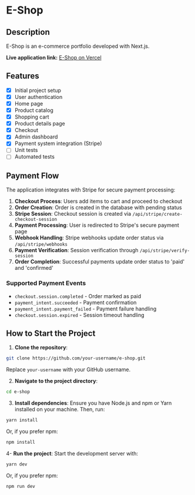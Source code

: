 # E-Shop

## Description

E-Shop is an e-commerce portfolio developed with Next.js.

**Live application link:** [E-Shop on Vercel](https://e-shop-plum.vercel.app)

## Features

- [x] Initial project setup
- [x] User authentication
- [x] Home page
- [x] Product catalog
- [x] Shopping cart
- [x] Product details page
- [x] Checkout
- [x] Admin dashboard
- [x] Payment system integration (Stripe)
- [ ] Unit tests
- [ ] Automated tests

## Payment Flow

The application integrates with Stripe for secure payment processing:

1. **Checkout Process**: Users add items to cart and proceed to checkout
2. **Order Creation**: Order is created in the database with pending status
3. **Stripe Session**: Checkout session is created via `/api/stripe/create-checkout-session`
4. **Payment Processing**: User is redirected to Stripe's secure payment page
5. **Webhook Handling**: Stripe webhooks update order status via `/api/stripe/webhooks`
6. **Payment Verification**: Session verification through `/api/stripe/verify-session`
7. **Order Completion**: Successful payments update order status to 'paid' and 'confirmed'

### Supported Payment Events

- `checkout.session.completed` - Order marked as paid
- `payment_intent.succeeded` - Payment confirmation
- `payment_intent.payment_failed` - Payment failure handling
- `checkout.session.expired` - Session timeout handling

## How to Start the Project

1. **Clone the repository**:

```bash
git clone https://github.com/your-username/e-shop.git
```

Replace `your-username` with your GitHub username.

2. **Navigate to the project directory**:

```bash
cd e-shop
```

3. **Install dependencies**:
   Ensure you have Node.js and npm or Yarn installed on your machine. Then, run:

```bash
yarn install
```

Or, if you prefer npm:

```bash
npm install
```

4- **Run the project**:
Start the development server with:

```bash
yarn dev
```

Or, if you prefer npm:

```bash
npm run dev
```
